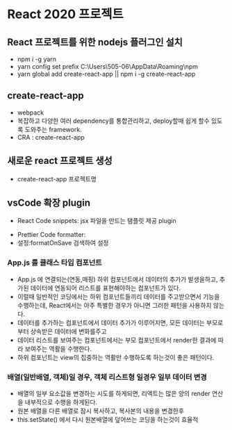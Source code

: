 # React 2020 프로젝트

## React 프로젝트를 위한 nodejs 플러그인 설치

- npm i -g yarn
- yarn config set prefix C:\Users\505-06\AppData\Roaming\npm
- yarn global add create-react-app || npm i -g create-react-app

## create-react-app

- webpack
- 복잡하고 다양한 여러 dependency를 통합관리하고, deploy할때 쉽게 할수 있도록 도와주는 framework.
- CRA : create-react-app

## 새로운 react 프로젝트 생성

- create-react-app 프로젝트명

## vsCode 확장 plugin

- React Code snippets: jsx 파일을 만드는 탬플릿 제공 plugin

* Prettier Code formatter:
* 설정:formatOnSave 검색하여 설정

### App.js 를 클래스 타입 컴포넌트

- App.js 에 연결되는(연동,매핑) 하위 컴포넌트에서 데이터의 추가가 발생을하고, 추가된 데이터에 연동되어
  리스트를 표현해야하는 컴포넌트가 있다.
- 이럴때 일반적인 코딩에서는 하위 컴포넌트들끼리 데이터를 주고받으면서 기능을 수행하는데,
  React에서는 아주 특별한 경우가 아니면 그러한 패턴을 사용하지 않는다.
- 데이터를 추가하는 컴포넌트에서 데이터 추가가 이루어지면, 모든 데이터는 부모로부터 상속받은 데이터에 변화를주고
- 데이터 리스트를 보여주는 컴포넌트에서는 부모 컴포넌트에서 render한 결과에 따라 보여주는 역활을 수행한다.
- 하위 컴포넌트는 view의 집중하는 역활만 수행하도록 하는것이 좋은 패턴이다.

### 배열(일반배열, 객체)일 경우, 객체 리스트형 일경우 일부 데이터 변경

- 배열의 일부 요소값을 변경하는 시도를 하게되면, 리엑트는 많은 양의 render 연산을 내부적으로 수행을 하게된다.
- 원본 배열을 다른 배열로 잠시 복사하고, 복사본의 내용을 변경한후
- this.setState() 에서 다시 원본배열에 덮어쓰는 코딩을 하는것이 효율적
